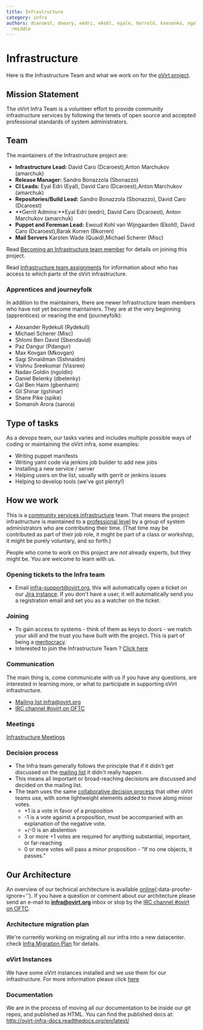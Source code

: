 ```yaml
---
title: Infrastructure
category: infra
authors: dcaroest, dneary, eedri, ekohl, eyale, herrold, knesenko, ngoldin, quaid,
  rmiddle
---
```


# Infrastructure

Here is the Infrastructure Team and what we work on for the [oVirt project](/).

## Mission Statement

The oVirt Infra Team is a volunteer effort to provide community infrastructure services by following the tenets of open source and accepted professional standards of system administrators.

## Team

The maintainers of the Infrastructure project are:

*   **Infrastructure Lead:** David Caro (Dcaroest),Anton Marchukov (amarchuk)
*   **Release Manager:** Sandro Bonazzola (Sbonazzo)
*   **CI Leads:** Eyal Edri (Eyal), David Caro (Dcaroest),Anton Marchukov (amarchuk)
*   **Repositories/Build Lead:** Sandro Bonazzola (Sbonazzo), David Caro (Dcaroest)
*   **Gerrit Admins:**Eyal Edri (eedri), David Caro (Dcaroest), Anton Marchukov (amarchuk)
*   **Puppet and Foreman Lead:** Ewoud Kohl van Wijngaarden (Ekohl), David Caro (Dcaroest),Barak Korren (Bkorren)
*   **Mail Servers** Karsten Wade (Quaid),Michael Scherer (Misc)

Read [Becoming an Infrastructure team member](/community/becoming-an-infrastructure-team-member.html) for details on joining this project.

Read [Infrastructure team assignments](/develop/infra/infrastructure-team-administrators.html) for information about who has access to which parts of the oVirt infrastructure.

### Apprentices and journeyfolk

In addition to the maintainers, there are newer Infrastructure team members who have not yet become maintainers. They are at the very beginning (apprentices) or nearing the end (journeyfolk):

*   Alexander Rydekull (Rydekull)
*   Michael Scherer (Misc)
*   Shlomi Ben David (Sbendavid)
*   Paz Dangur (Pdangur)
*   Max Kovgan (Mkovgan)
*   Sagi Shnaidman (Sshnaidm)
*   Vishnu Sreekumar (Vissree)
*   Nadav Goldin (ngoldin)
*   Daniel Belenky (dbelenky)
*   Gal Ben Haim (gbenhaim)
*   Gil Shinar (gshinar)
*   Shane Pike (spike)
*   Somansh Arora (sarora)

## Type of tasks

As a devops team, our tasks varies and includes multiple possible ways of coding or maintaining the oVirt infra, some examples:

*   Writing puppet manifests
*   Writing yaml code via jenkins job builder to add new jobs
*   Installing a new service / server
*   Helping users on the list, usually with gerrit or jenkins issues
*   Helping to develop tools (we've got plenty!)

## How we work

This is a [community services infrastructure](http://fedorahosted.org/csi/) team. That means the project infrastructure is maintained to a [professional level](http://mmcgrath.fedorapeople.org/html-single/) by a group of system administrators who are contributing their time. (That time may be contributed as part of their job role, it might be part of a class or workshop, it might be purely voluntary, and so forth.)

People who come to work on this project are *not* already experts, but they might be. You are welcome to learn with us.

### Opening tickets to the Infra team

*   Email infra-support@ovirt.org, this will automatically open a ticket on our [Jira instance](https://ovirt-jira.atlassian.net/secure/RapidBoard.jspa?rapidView=1&projectKey=OVIRT). If you don't have a user, it will automatically send you a registration email and set you as a watcher on the ticket.

### Joining

*   To gain access to systems - think of them as keys to doors - we match your skill and the trust you have built with the project. This is part of being a [meritocracy](/community/about/governance.html).
*   Interested to join the Infrastructure Team ? [Click here](/community/becoming-an-infrastructure-team-member.html)

### Communication

The main thing is, come communicate with us if you have any questions, are interested in learning more, or what to participate in supporting oVirt infrastructure.

*   [Mailing list infra@ovirt.org](https://lists.ovirt.org/archives/list/infra@ovirt.org/)
*   [IRC channel #ovirt on OFTC](irc://irc.oftc.net/#ovirt)

### Meetings

[Infrastructure Meetings](/develop/infra/infrastructure-team-meetings.html)

### Decision process

* The Infra team generally follows the principle that if it didn't get discussed on the [mailing list](https://lists.ovirt.org/archives/list/infra@ovirt.org/) it didn't really happen.
* This means all important or broad-reaching decisions are discussed and decided on the mailing list.
* The team uses the same [collaborative decision process](https://blogs.apache.org/comdev/entry/how_apache_projects_use_consensus) that other oVirt teams use, with some lightweight elements added to move along minor votes.
  * +1 is a vote in favor of a proposition 
  * -1 is a vote against a proposition, must be accompanied with an explanation of the negative vote.
  * +/-0 is an abstention
  * 3 or more +1 votes are required for anything substantial, important, or far-reaching
  * 0 or more votes will pass a minor proposition - "If no one objects, it passes."

## Our Architecture

An overview of our technical architecture is available [online](https://monitoring.ovirt.org/nagios){:data-proofer-ignore=''}. If you have a question or comment about our architecture please send an e-mail to **infra@ovirt.org** inbox or stop by the [IRC channel #ovirt on OFTC](irc://irc.oftc.net/#ovirt).

### Architecture migration plan

We're currently working on migrating all our infra into a new datacenter. check [Infra Migration Plan](/develop/infra/services-migration-plan.html) for details.

### oVirt Instances

We have some oVirt instances installed and we use them for our infrastructure. For more information please click [here](/develop/infra/infrastructure-instances.html)

### Documentation

We are in the process of moving all our documentation to be inside our git repos, and published as HTML. You can find the published docs at: <http://ovirt-infra-docs.readthedocs.org/en/latest/>

